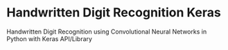 # Handwritten Digit Recognition Keras
Handwritten Digit Recognition using Convolutional Neural Networks in Python with Keras API/Library
